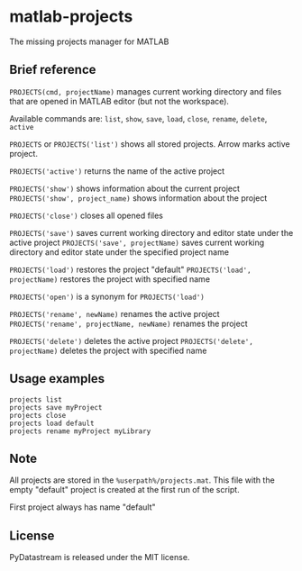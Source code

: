 matlab-projects
===============

The missing projects manager for MATLAB

## Brief reference

```PROJECTS(cmd, projectName)``` manages current working directory and files that are opened in MATLAB editor (but not the workspace). 

Available commands are: 
`list`, `show`, `save`, `load`, `close`, `rename`, `delete`, `active`

```PROJECTS``` or
```PROJECTS('list')``` shows all stored projects. Arrow marks active project.

```PROJECTS('active')``` returns the name of the active project

```PROJECTS('show')``` shows information about the current project
```PROJECTS('show', project_name)``` shows information about the project

```PROJECTS('close')``` closes all opened files

```PROJECTS('save')``` saves current working directory and editor state under the active project 
```PROJECTS('save', projectName)``` saves current working directory and editor state under the specified project name

```PROJECTS('load')``` restores the project "default" 
```PROJECTS('load', projectName)``` restores the project with specified name

```PROJECTS('open')``` is a synonym for ```PROJECTS('load')```

```PROJECTS('rename', newName)``` renames the active project
```PROJECTS('rename', projectName, newName)``` renames the project

```PROJECTS('delete')``` deletes the active project
```PROJECTS('delete', projectName)``` deletes the project with specified name

## Usage examples

    projects list
    projects save myProject
    projects close
    projects load default
    projects rename myProject myLibrary

## Note

All projects are stored in the ```%userpath%/projects.mat```. This file with the empty "default" project is created at the first run of the script.

First project always has name "default"

## License

PyDatastream is released under the MIT license.